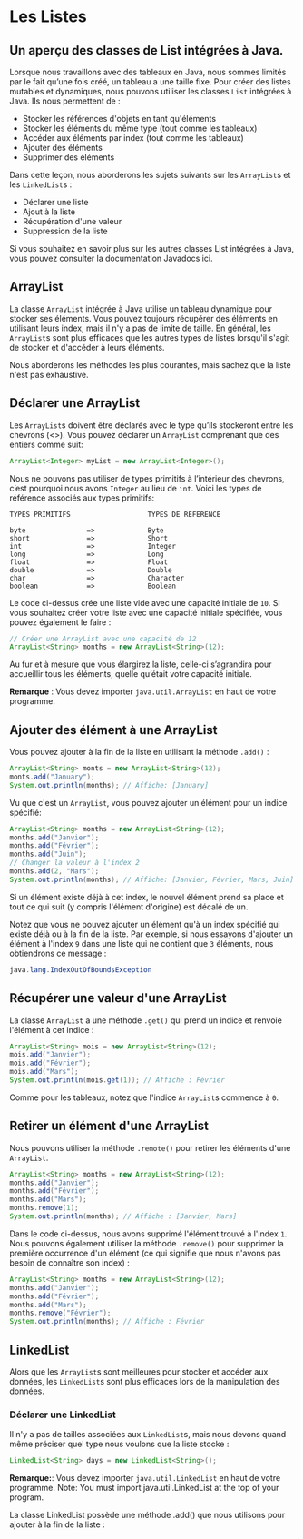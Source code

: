 # Les Listes

## Un aperçu des classes de List intégrées à Java.

Lorsque nous travaillons avec des tableaux en Java, nous sommes limités par le fait qu’une fois créé, un tableau a une taille fixe. Pour créer des listes mutables et dynamiques, nous pouvons utiliser les classes `List` intégrées à Java. Ils nous permettent de :

- Stocker les références d'objets en tant qu'éléments
- Stocker les éléments du même type (tout comme les tableaux)
- Accéder aux éléments par index (tout comme les tableaux)
- Ajouter des éléments
- Supprimer des éléments

Dans cette leçon, nous aborderons les sujets suivants sur les `ArrayList`s et les `LinkedList`s :

- Déclarer une liste
- Ajout à la liste
- Récupération d'une valeur
- Suppression de la liste

Si vous souhaitez en savoir plus sur les autres classes List intégrées à Java, vous pouvez consulter la documentation Javadocs ici.

## ArrayList

La classe `ArrayList` intégrée à Java utilise un tableau dynamique pour stocker ses éléments. Vous pouvez toujours récupérer des éléments en utilisant leurs index, mais il n'y a pas de limite de taille. En général, les `ArrayList`s sont plus efficaces que les autres types de listes lorsqu'il s'agit de stocker et d'accéder à leurs éléments.

Nous aborderons les méthodes les plus courantes, mais sachez que la liste n'est pas exhaustive.

## Déclarer une ArrayList

Les `ArrayList`s doivent être déclarés avec le type qu’ils stockeront entre les chevrons (<>). Vous pouvez déclarer un `ArrayList` comprenant que des entiers comme suit:

```java
ArrayList<Integer> myList = new ArrayList<Integer>();
```

Nous ne pouvons pas utiliser de types primitifs à l’intérieur des chevrons, c’est pourquoi nous avons `Integer` au lieu de `int`. Voici les types de référence associés aux types primitifs:
```
TYPES PRIMITIFS                   TYPES DE REFERENCE

byte               =>             Byte
short              =>             Short
int                =>             Integer
long               =>             Long
float              =>             Float
double             =>             Double
char               =>             Character
boolean            =>             Boolean
```

Le code ci-dessus crée une liste vide avec une capacité initiale de `10`. Si vous souhaitez créer votre liste avec une capacité initiale spécifiée, vous pouvez également le faire :

```java
// Créer une ArrayList avec une capacité de 12
ArrayList<String> months = new ArrayList<String>(12);
```

Au fur et à mesure que vous élargirez la liste, celle-ci s’agrandira pour accueillir tous les éléments, quelle qu’était votre capacité initiale.

**Remarque** : Vous devez importer `java.util.ArrayList` en haut de votre programme.

## Ajouter des élément à une ArrayList

Vous pouvez ajouter à la fin de la liste en utilisant la méthode `.add()` :

```java
ArrayList<String> monts = new ArrayList<String>(12);
monts.add("January");
System.out.println(months); // Affiche: [January]
```

Vu que c'est un `ArrayList`, vous pouvez ajouter un élément pour un indice spécifié:

```java
ArrayList<String> months = new ArrayList<String>(12);
months.add("Janvier");
months.add("Février");
months.add("Juin");
// Changer la valeur à l'index 2
months.add(2, "Mars");
System.out.println(months); // Affiche: [Janvier, Février, Mars, Juin]
```

Si un élément existe déjà à cet index, le nouvel élément prend sa place et tout ce qui suit (y compris l'élément d'origine) est décalé de un.

Notez que vous ne pouvez ajouter un élément qu'à un index spécifié qui existe déjà ou à la fin de la liste. Par exemple, si nous essayons d'ajouter un élément à l'index `9` dans une liste qui ne contient que `3` éléments, nous obtiendrons ce message :

```java
java.lang.IndexOutOfBoundsException
```

## Récupérer une valeur d'une ArrayList

La classe `ArrayList` a une méthode `.get()` qui prend un indice et renvoie l'élément à cet indice :

```java
ArrayList<String> mois = new ArrayList<String>(12);
mois.add("Janvier");
mois.add("Février");
mois.add("Mars");
System.out.println(mois.get(1)); // Affiche : Février
```

Comme pour les tableaux, notez que l'indice `ArrayList`s commence à `0`.

## Retirer un élément d'une ArrayList

Nous pouvons utiliser la méthode `.remote()` pour retirer les éléments d'une `ArrayList`.

```java
ArrayList<String> months = new ArrayList<String>(12);
months.add("Janvier");
months.add("Février");
months.add("Mars");
months.remove(1);
System.out.println(months); // Affiche : [Janvier, Mars]
```

Dans le code ci-dessus, nous avons supprimé l'élément trouvé à l'index `1`. Nous pouvons également utiliser la méthode `.remove()` pour supprimer la première occurrence d'un élément (ce qui signifie que nous n'avons pas besoin de connaître son index) :

```java
ArrayList<String> months = new ArrayList<String>(12);
months.add("Janvier");
months.add("Février");
months.add("Mars");
months.remove("Février");
System.out.println(months); // Affiche : Février
```


## LinkedList

Alors que les `ArrayList`s sont meilleures pour stocker et accéder aux données, les `LinkedList`s sont plus efficaces lors de la manipulation des données.

### Déclarer une LinkedList

Il n'y a pas de tailles associées aux `LinkedList`s, mais nous devons quand même préciser quel type nous voulons que la liste stocke :

```java
LinkedList<String> days = new LinkedList<String>();
```

**Remarque:**: Vous devez importer `java.util.LinkedList` en haut de votre programme.
Note: You must import java.util.LinkedList at the top of your program.


La classe LinkedList possède une méthode .add() que nous utilisons pour ajouter à la fin de la liste :






